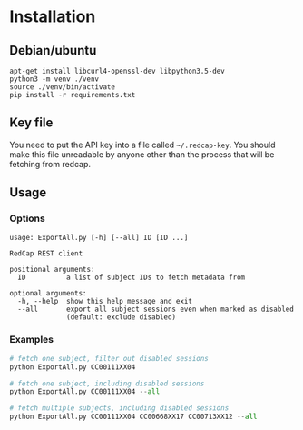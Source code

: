 # Installation

## Debian/ubuntu

```
apt-get install libcurl4-openssl-dev libpython3.5-dev
python3 -m venv ./venv
source ./venv/bin/activate
pip install -r requirements.txt
```

## Key file

You need to put the API key into a file called `~/.redcap-key`. You should
make this file unreadable by anyone other than the process that will be
fetching from redcap.

## Usage

### Options

```
usage: ExportAll.py [-h] [--all] ID [ID ...]

RedCap REST client

positional arguments:
  ID          a list of subject IDs to fetch metadata from

optional arguments:
  -h, --help  show this help message and exit
  --all       export all subject sessions even when marked as disabled
              (default: exclude disabled)

```

### Examples

```python
# fetch one subject, filter out disabled sessions
python ExportAll.py CC00111XX04

# fetch one subject, including disabled sessions
python ExportAll.py CC00111XX04 --all

# fetch multiple subjects, including disabled sessions
python ExportAll.py CC00111XX04 CC00668XX17 CC00713XX12 --all
```
